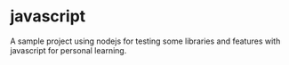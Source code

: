 # javascript
A sample project using nodejs for testing some libraries and features with javascript for personal learning.
